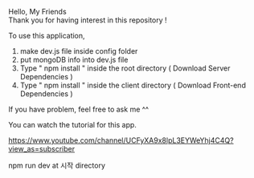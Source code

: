 Hello, My Friends  
Thank you for having interest in this repository ! 

To use this application, 

1. make dev.js file inside config folder 
2. put mongoDB info into dev.js file 
3. Type  " npm install " inside the root directory  ( Download Server Dependencies ) 
4. Type " npm install " inside the client directory ( Download Front-end Dependencies )


If you have problem, feel free to ask me ^^ 

You can watch the tutorial for this app.

https://www.youtube.com/channel/UCFyXA9x8lpL3EYWeYhj4C4Q?view_as=subscriber


npm run dev at 시작 directory
